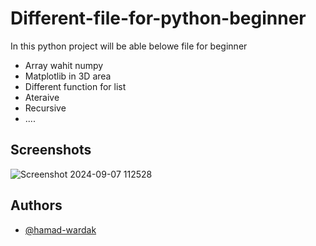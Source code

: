 # Different-file-for-python-beginner


In this python project will be able belowe  file for beginner

- Array wahit numpy
- Matplotlib in 3D area
- Different function for list
- Ateraive 
- Recursive
- ....
## Screenshots
![Screenshot 2024-09-07 112528](https://github.com/user-attachments/assets/e22bcefb-8b90-473e-8a44-b9b8d28c85fb)

## Authors

- [@hamad-wardak](https://github.com/Hamad-wardak)

